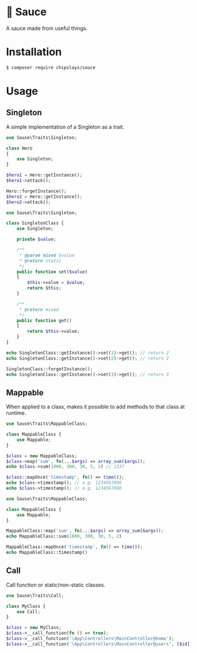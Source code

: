 # 🍅 Sauce

A sauce made from useful things.

# Installation

```bash
$ composer require chipslays/sauce
```

# Usage

## Singleton

A simple implementation of a Singleton as a trait.

```php
use Sause\Traits\Singleton;

class Hero
{
    use Singleton;
}

$hero1 = Hero::getInstance();
$hero1->attack();

Hero::forgetInstance();
$hero2 = Hero::getInstance();
$hero2->attack();
```

```php
use Sause\Traits\Singleton;

class SingletonClass {
    use Singleton;

    private $value;

    /**
     * @param mixed $value
     * @return static
     */
    public function set($value)
    {
        $this->value = $value;
        return $this;
    }

    /**
     * @return mixed
     */
    public function get()
    {
        return $this->value;
    }
}

echo SingletonClass::getInstance()->set(1)->get(); // return 2
echo SingletonClass::getInstance()->set(2)->get(); // return 2

SingletonClass::forgetInstance();
echo SingletonClass::getInstance()->set(3)->get(); // return 3
```

## Mappable

When applied to a class, makes it possible to add methods to that class at runtime.

```php
use Sause\Traits\MappableClass;

class MappableClass {
    use Mappable;
}

$class = new MappableClass;
$class->map('sum', fn(...$args) => array_sum($args));
echo $class->sum(1000, 300, 30, 5, 2) // 1337

$class::mapOnce('timestamp', fn() => time());
echo $class->timestamp(); // e.g. 1234567890
echo $class->timestamp(); // e.g. 1234567890
```

```php
use Sause\Traits\MappableClass;

class MappableClass {
    use Mappable;
}

MappableClass::map('sum', fn(...$args) => array_sum($args));
echo MappableClass::sum(1000, 300, 30, 5, 2)

MappableClass::mapOnce('timestamp', fn() => time());
echo MappableClass::timestamp()
```

## Call

Call function or static/non-static classes.

```php
use Sause\Traits\Call;

class MyClass {
    use Call;
}

$class = new MyClass;
$class->__call_function(fn () => true);
$class->__call_function('\App\Controllers\MainController@home');
$class->__call_function('\App\Controllers\MainController@users', [$id]);
```